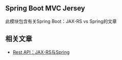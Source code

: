 ## Spring Boot MVC Jersey

此模块包含有关Spring Boot：JAX-RS vs Spring的文章

## 相关文章

+ [Rest API：JAX-RS与Spring](http://tu-yucheng.github.io/springboot/2023/05/12/rest-api-jax-rs-vs-spring.html)